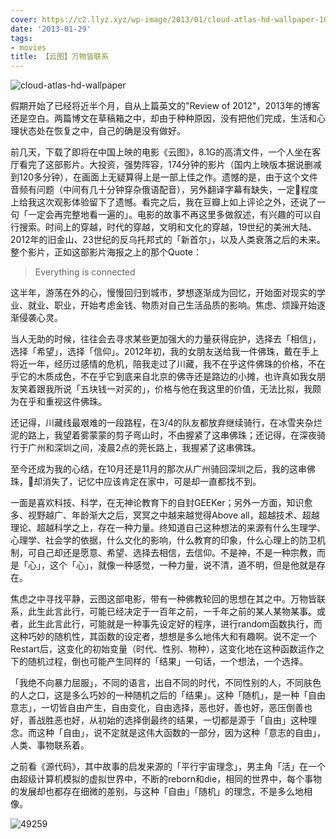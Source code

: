```yaml
---
cover: https://c2.llyz.xyz/wp-image/2013/01/cloud-atlas-hd-wallpaper-1024x512.jpg
date: '2013-01-29'
tags:
- movies
title: 【云图】万物皆联系
---
```


![cloud-atlas-hd-wallpaper](https://c2.llyz.xyz/wp-image/2013/01/cloud-atlas-hd-wallpaper-1024x512.jpg)

假期开始了已经将近半个月，自从上篇英文的"Review of 2012"，2013年的博客还是空白。两篇博文在草稿箱之中，却由于种种原因，没有把他们完成，生活和心理状态处在恢复之中，自己的确是没有做好。

前几天，下载了即将在中国上映的电影《云图》，8.1G的高清文件，一个人坐在客厅看完了这部影片。大投资，强势阵容，174分钟的影片（国内上映版本据说删减到120多分钟），在画面上无疑算得上是一部上佳之作。遗憾的是，由于这个文件音频有问题（中间有几十分钟穿杂俄语配音），另外翻译字幕有缺失，一定程度上给我这次观影体验留下了遗憾。看完之后，我在豆瓣上如上评论之外，还说了一句「一定会再完整地看一遍的」。电影的故事不再这里多做叙述，有兴趣的可以自行搜索。时间上的穿越，时代的穿越，文明和文化的穿越，19世纪的美洲大陆、2012年的旧金山、23世纪的反乌托邦式的「新首尔」，以及人类衰落之后的未来。整个影片，正如这部影片海报之上的那个Quote：

> Everything is connected

这半年，游荡在外的心，慢慢回归到城市，梦想逐渐成为回忆，开始面对现实的学业、就业、职业，开始考虑金钱、物质对自己生活品质的影响。焦虑、烦躁开始逐渐侵袭心灵。

当人无助的时候，往往会去寻求某些更加强大的力量获得庇护，选择去「相信」，选择「希望」，选择「信仰」。2012年初，我的女朋友送给我一件佛珠，戴在手上将近一年，经历过感情的危机，陪我走过了川藏，我不在乎这件佛珠的价格，不在乎它的木质成色，不在乎它到底来自北京的佛寺还是路边的小摊，也许真如我女朋友笑着跟我所说「五块钱一对买的」，价格与他在我这里的价值，无法比拟，我颇为在乎和重视这件佛珠。

还记得，川藏线最艰难的一段路程，在3/4的队友都放弃继续骑行，在冰雪夹杂烂泥的路上，我望着雾蒙蒙的剪子弯山时，不由握紧了这串佛珠；还记得，在深夜骑行于广州和深圳之间，凌晨2点的莞长路上，我握紧了这串佛珠。

至今还成为我的心结，在10月还是11月的那次从广州骑回深圳之后，我的这串佛珠，却消失了，记忆中应该肯定在家中，可是却一直都找不到。

一面是喜欢科技、科学，在无神论教育下的自封GEEKer；另外一方面，知识愈多、视野越广、年龄渐大之后，冥冥之中越来越觉得Above all，超越技术、超越理论、超越科学之上，存在一种力量。终知道自己这种想法的来源有什么生理学、心理学、社会学的依据，什么文化的影响，什么教育的印象，什么心理上的防卫机制，可自己却还是愿意、希望、选择去相信，去信仰。不是神，不是一种宗教，而是「心」，这个「心」，就像一种感觉，一种力量，说不清，道不明，但是他就是存在。

焦虑之中寻找平静，云图这部电影，带有一种佛教轮回的思想在其之中。万物皆联系，此生此言此行，可能已经决定于一百年之前，一千年之前的某人某物某事。或者，此生此言此行，可能就是一种事先设定好的程序，进行random函数执行，而这种巧妙的随机性，其函数的设定者，想想是多么地伟大和有趣啊。说不定一个Restart后，这变化的初始变量（时代、性别、物种），这变化地在这种函数运作之下的随机过程，倒也可能产生同样的「结果」一句话，一个想法，一个选择。

「我绝不向暴力屈服」，不同的语言，出自不同的时代，不同性别的人，不同肤色的人之口，这是多么巧妙的一种随机之后的「结果」。这种「随机」，是一种「自由意志」，一切皆自由产生，自由变化，自由选择，恶也好，善也好，恶压倒善也好，善战胜恶也好，从初始的选择倒最终的结果，一切都是源于「自由」这种理念。而这种「自由」，说不定就是这伟大函数的一部分，因为这种「意志的自由」，人类、事物联系着。

之前看《源代码》，其中故事的启发来源的「平行宇宙理念」，男主角「活」在一个由超级计算机模拟的虚拟世界中，不断的reborn和die，相同的世界中，每个事物的发展却也都存在细微的差别，与这种「自由」「随机」的理念，不是多么地相像。

![49259](https://c2.llyz.xyz/wp-image/2013/01/49259.jpeg)
